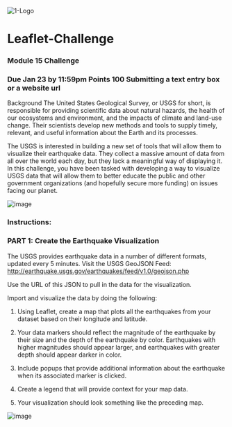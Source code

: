![1-Logo](https://user-images.githubusercontent.com/110074895/214097405-038929e4-6ed9-4c70-86dd-9644f46c8a71.png)


# Leaflet-Challenge
### Module 15 Challenge

### Due Jan 23 by 11:59pm Points 100 Submitting a text entry box or a website url 

Background
The United States Geological Survey, or USGS for short, is responsible for providing scientific data about natural hazards, the health of our ecosystems and environment, and the impacts of climate and land-use change. Their scientists develop new methods and tools to supply timely, relevant, and useful information about the Earth and its processes.

The USGS is interested in building a new set of tools that will allow them to visualize their earthquake data. They collect a massive amount of data from all over the world each day, but they lack a meaningful way of displaying it. In this challenge, you have been tasked with developing a way to visualize USGS data that will allow them to better educate the public and other government organizations (and hopefully secure more funding) on issues facing our planet.


![image](https://user-images.githubusercontent.com/110074895/214098881-26c5a0f0-b75c-48e5-a758-2183acbbb36b.png)

### Instructions:

### PART 1: Create the Earthquake Visualization
The USGS provides earthquake data in a number of different formats, updated every 5 minutes. Visit the USGS GeoJSON Feed: http://earthquake.usgs.gov/earthquakes/feed/v1.0/geojson.php

Use the URL of this JSON to pull in the data for the visualization.

Import and visualize the data by doing the following:

1) Using Leaflet, create a map that plots all the earthquakes from your dataset based on their longitude and latitude.

2) Your data markers should reflect the magnitude of the earthquake by their size and the depth of the earthquake by color. Earthquakes with higher magnitudes should appear larger, and earthquakes with greater depth should appear darker in color.

3) Include popups that provide additional information about the earthquake when its associated marker is clicked.

4) Create a legend that will provide context for your map data.

5) Your visualization should look something like the preceding map.

![image](https://user-images.githubusercontent.com/110074895/214099054-43a229e9-a9de-4d25-94ae-485236f23aea.png)

